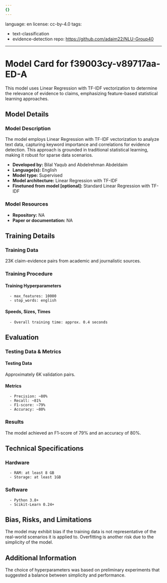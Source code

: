 ```yaml
---
{}
---
```

language: en
license: cc-by-4.0
tags:
- text-classification
- evidence-detection
repo: https://github.com/adaim22/NLU-Group40

---

# Model Card for f39003cy-v89717aa-ED-A

<!-- Provide a quick summary of what the model is/does. -->

This model uses Linear Regression with TF-IDF vectorization to determine the relevance of evidence to claims, emphasizing feature-based statistical learning approaches.


## Model Details

### Model Description

<!-- Provide a longer summary of what this model is. -->

The model employs Linear Regression with TF-IDF vectorization to analyze text data, capturing keyword importance and correlations for evidence detection. This approach is grounded in traditional statistical learning, making it robust for sparse data scenarios.

- **Developed by:** Bilal Yaqub and Abdelrehman Abdeldaim
- **Language(s):** English
- **Model type:** Supervised
- **Model architecture:** Linear Regression with TF-IDF
- **Finetuned from model [optional]:** Standard Linear Regression with TF-IDF

### Model Resources

<!-- Provide links where applicable. -->

- **Repository:** NA
- **Paper or documentation:** NA

## Training Details

### Training Data

<!-- This is a short stub of information on the training data that was used, and documentation related to data pre-processing or additional filtering (if applicable). -->

23K claim-evidence pairs from academic and journalistic sources.

### Training Procedure

<!-- This relates heavily to the Technical Specifications. Content here should link to that section when it is relevant to the training procedure. -->

#### Training Hyperparameters

<!-- This is a summary of the values of hyperparameters used in training the model. -->


      - max_features: 10000
      - stop_words: english
      

#### Speeds, Sizes, Times

<!-- This section provides information about how roughly how long it takes to train the model and the size of the resulting model. -->


      - Overall training time: approx. 0.4 seconds
      

## Evaluation

<!-- This section describes the evaluation protocols and provides the results. -->

### Testing Data & Metrics

#### Testing Data

<!-- This should describe any evaluation data used (e.g., the development/validation set provided). -->

Approximately 6K validation pairs.

#### Metrics

<!-- These are the evaluation metrics being used. -->


      - Precision: ~80%
      - Recall: ~81%
      - F1-score: ~79%
      - Accuracy: ~80%

### Results

The model achieved an F1-score of 79% and an accuracy of 80%.

## Technical Specifications

### Hardware


      - RAM: at least 8 GB
      - Storage: at least 1GB

### Software


      - Python 3.8+
      - Scikit-Learn 0.24+

## Bias, Risks, and Limitations

<!-- This section is meant to convey both technical and sociotechnical limitations. -->

The model may exhibit bias if the training data is not representative of the real-world scenarios it is applied to. Overfitting is another risk due to the simplicity of the model.

## Additional Information

<!-- Any other information that would be useful for other people to know. -->

The choice of hyperparameters was based on preliminary experiments that suggested a balance between simplicity and performance.
